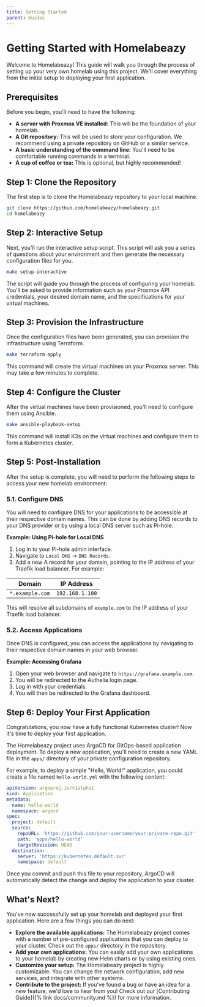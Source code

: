 ```yaml
---
title: Getting Started
parent: Guides
---
```


# Getting Started with Homelabeazy

Welcome to Homelabeazy! This guide will walk you through the process of setting up your very own homelab using this project. We'll cover everything from the initial setup to deploying your first application.

## Prerequisites

Before you begin, you'll need to have the following:

*   **A server with Proxmox VE installed:** This will be the foundation of your homelab.
*   **A Git repository:** This will be used to store your configuration. We recommend using a private repository on GitHub or a similar service.
*   **A basic understanding of the command line:** You'll need to be comfortable running commands in a terminal.
*   **A cup of coffee or tea:** This is optional, but highly recommended!

## Step 1: Clone the Repository

The first step is to clone the Homelabeazy repository to your local machine.

```bash
git clone https://github.com/homelabeazy/homelabeazy.git
cd homelabeazy
```

## Step 2: Interactive Setup

Next, you'll run the interactive setup script. This script will ask you a series of questions about your environment and then generate the necessary configuration files for you.

```bash
make setup-interactive
```

The script will guide you through the process of configuring your homelab. You'll be asked to provide information such as your Proxmox API credentials, your desired domain name, and the specifications for your virtual machines.

## Step 3: Provision the Infrastructure

Once the configuration files have been generated, you can provision the infrastructure using Terraform.

```bash
make terraform-apply
```

This command will create the virtual machines on your Proxmox server. This may take a few minutes to complete.

## Step 4: Configure the Cluster

After the virtual machines have been provisioned, you'll need to configure them using Ansible.

```bash
make ansible-playbook-setup
```

This command will install K3s on the virtual machines and configure them to form a Kubernetes cluster.

## Step 5: Post-Installation

After the setup is complete, you will need to perform the following steps to access your new homelab environment:

### 5.1. Configure DNS

You will need to configure DNS for your applications to be accessible at their respective domain names. This can be done by adding DNS records to your DNS provider or by using a local DNS server such as Pi-hole.

**Example: Using Pi-hole for Local DNS**

1.  Log in to your Pi-hole admin interface.
2.  Navigate to `Local DNS` -> `DNS Records`.
3.  Add a new A record for your domain, pointing to the IP address of your Traefik load balancer. For example:

| Domain      | IP Address      |
| ----------- | --------------- |
| `*.example.com` | `192.168.1.100` |

This will resolve all subdomains of `example.com` to the IP address of your Traefik load balancer.

### 5.2. Access Applications

Once DNS is configured, you can access the applications by navigating to their respective domain names in your web browser.

**Example: Accessing Grafana**

1.  Open your web browser and navigate to `https://grafana.example.com`.
2.  You will be redirected to the Authelia login page.
3.  Log in with your credentials.
4.  You will then be redirected to the Grafana dashboard.

## Step 6: Deploy Your First Application

Congratulations, you now have a fully functional Kubernetes cluster! Now it's time to deploy your first application.

The Homelabeazy project uses ArgoCD for GitOps-based application deployment. To deploy a new application, you'll need to create a new YAML file in the `apps/` directory of your private configuration repository.

For example, to deploy a simple "Hello, World!" application, you could create a file named `hello-world.yml` with the following content:

```yaml
apiVersion: argoproj.io/v1alpha1
kind: Application
metadata:
  name: hello-world
  namespace: argocd
spec:
  project: default
  source:
    repoURL: 'https://github.com/your-username/your-private-repo.git'
    path: 'apps/hello-world'
    targetRevision: HEAD
  destination:
    server: 'https://kubernetes.default.svc'
    namespace: default
```

Once you commit and push this file to your repository, ArgoCD will automatically detect the change and deploy the application to your cluster.

## What's Next?

You've now successfully set up your homelab and deployed your first application. Here are a few things you can do next:

*   **Explore the available applications:** The Homelabeazy project comes with a number of pre-configured applications that you can deploy to your cluster. Check out the `apps/` directory in the repository.
*   **Add your own applications:** You can easily add your own applications to your homelab by creating new Helm charts or by using existing ones.
*   **Customize your setup:** The Homelabeazy project is highly customizable. You can change the network configuration, add new services, and integrate with other systems.
*   **Contribute to the project:** If you've found a bug or have an idea for a new feature, we'd love to hear from you! Check out our [Contributing Guide]({% link docs/community.md %}) for more information.
